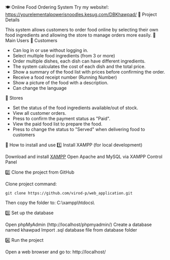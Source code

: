 🍽️ Online Food Ordering System
Try my website!: https://yourelementalpowerisnoodles.kesug.com/DBKhawpad/
📌 Project Details

This system allows customers to order food online by selecting their own food ingredients and allowing the store to manage orders more easily.
👥 Main Users
🔹 Customers

- Can log in or use without logging in.
- Select multiple food ingredients (from 3 or more)
- Order multiple dishes, each dish can have different ingredients.
- The system calculates the cost of each dish and the total price.
- Show a summary of the food list with prices before confirming the order.
- Receive a food receipt number (Running Number)
- Show a picture of the food with a description.
- Can change the language

🔹 Stores

- Set the status of the food ingredients available/out of stock.
- View all customer orders.
- Press to confirm the payment status as "Paid".
- View the paid food list to prepare the food.
- Press to change the status to "Served" when delivering food to customers

🚀 How to install and use
1️⃣ Install XAMPP (for local development)

Download and install [XAMPP](https://www.apachefriends.org/download.html)
Open Apache and MySQL via XAMPP Control Panel

2️⃣ Clone the project from GitHub

Clone project command:
```
git clone https://github.com/virod-p/web_application.git
```
Then copy the folder to:
C:\xampp\htdocs\

3️⃣ Set up the database

Open phpMyAdmin (http://localhost/phpmyadmin/)
Create a database named khawpad
Import .sql database file from database folder

4️⃣ Run the project

Open a web browser and go to:
http://localhost/
